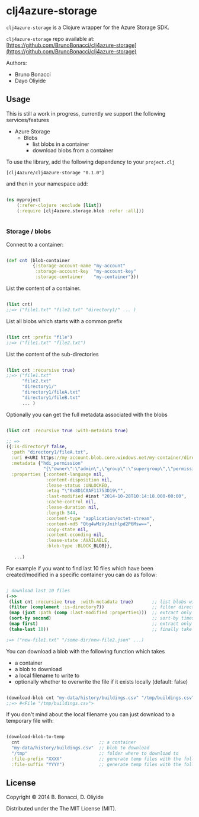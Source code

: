 # clj4azure-storage

`clj4azure-storage` is a Clojure wrapper for the Azure Storage SDK.

`clj4azure-storage` repo available at: [https://github.com/BrunoBonacci/clj4azure-storage](https://github.com/BrunoBonacci/clj4azure-storage)

Authors:

  - Bruno Bonacci
  - Dayo Oliyide


## Usage

This is still a work in progress, currently we support the following services/features

  * Azure Storage
    * Blobs
      * list blobs in a container
      * download blobs from a container

To use the library, add the following dependency to your `project.clj`

    [clj4azure/clj4azure-storage "0.1.0"]

and then in your namespace add:

```Clojure

(ns myproject
    (:refer-clojure :exclude [list])
    (:require [clj4azure.storage.blob :refer :all]))
         
```

### Storage / blobs


Connect to a container:

```Clojure

(def cnt (blob-container 
          {:storage-account-name "my-account"
           :storage-account-key  "my-account-key"
           :storage-container    "my-container"}))

```

List the content of a container.

```Clojure

(list cnt)
;;=> ("file1.txt" "file2.txt" "directory1/" ... ) 

```

List all blobs which starts with a common prefix

```Clojure

(list cnt :prefix "file")
;;=> ("file1.txt" "file2.txt")

```

List the content of the sub-directories

```Clojure

(list cnt :recursive true)
;;=> ("file1.txt" 
      "file2.txt" 
      "directory1/" 
      "directory1/fileA.txt" 
      "directory1/fileB.txt"
      ... ) 

```

Optionally you can get the full metadata associated with the blobs


```Clojure

(list cnt :recursive true :with-metadata true)

;; =>
({:is-directory? false,
  :path "directory1/fileA.txt",
  :uri #<URI https://my-account.blob.core.windows.net/my-container/directory1/fileA.txt>,
  :metadata {"hdi_permission" 
              "{\"owner\":\"admin\",\"group\":\"supergroup\",\"permissions\":\"rwxr-xr-x\"}" },
  :properties {:content-language nil,
               :content-disposition nil,
               :lease-status :UNLOCKED,
               :etag "\"0x8D1C0AF11753D19\"",
               :last-modified #inst "2014-10-28T10:14:18.000-00:00",
               :cache-control nil,
               :lease-duration nil,
               :length 544,
               :content-type "application/octet-stream",
               :content-md5 "Qtg4wMzVyJnihlpd2P6Msw==",
               :copy-state nil,
               :content-econding nil,
               :lease-state :AVAILABLE,
               :blob-type :BLOCK_BLOB}},
   
   ...)

```

For example if you want to find last 10 files which have been created/modified 
in a specific container you can do as follow:

```Clojure

; download last 10 files
(->>
 (list cnt :recursive true  :with-metadata true)       ;; list blobs with metadata
 (filter (complement :is-directory?))                  ;; filter directories out
 (map (juxt :path (comp :last-modified :properties)))  ;; extract only :path and :last-modified
 (sort-by second)                                      ;; sort-by timestamp
 (map first)                                           ;; extract only path names 
 (take-last 10))                                       ;; finally take the last 10

;=> ("new-file1.txt" "/some-dir/new-file2.json" ...)

```

You can download a blob with the following function which takes

  - a container
  - a blob to download
  - a local filename to write to
  - optionally whether to overwrite the file if it exists locally (default: false) 

```Clojure

(download-blob cnt "my-data/history/buildings.csv" "/tmp/buildings.csv" :overwrite true)
;;=> #<File "/tmp/buildings.csv">

```

If you don't mind about the local filename you can just download to a temporary file with:

```Clojure

(download-blob-to-temp
  cnt                              ;; a container
  "my-data/history/buildings.csv"  ;; blob to download
  "/tmp"                           ;; folder where to download to
  :file-prefix "XXXX"              ;; generate temp files with the following prefix (default "blob-") 
  :file-suffix "YYYY")             ;; generate temp files with the following suffiz (default ".data")


```

## License

Copyright © 2014 B. Bonacci, D. Oliyide

Distributed under the The MIT License (MIT).
